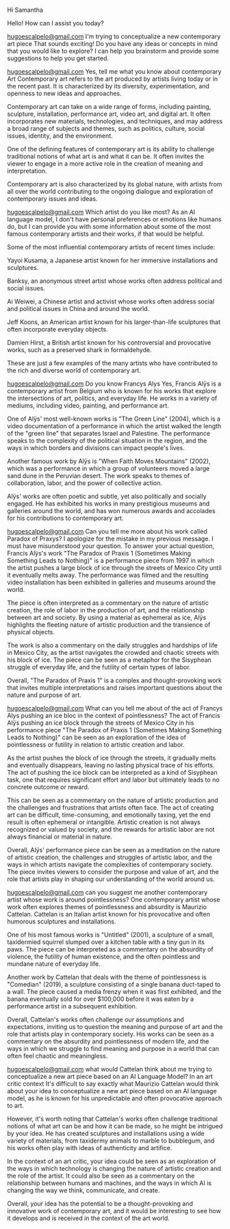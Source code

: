 Hi Samantha

Hello! How can I assist you today?




hugoescalpelo@gmail.com
I'm trying to conceptualize a new contemporary art piece
That sounds exciting! Do you have any ideas or concepts in mind that you would like to explore? I can help you brainstorm and provide some suggestions to help you get started.




hugoescalpelo@gmail.com
Yes, tell me what you know about contemporary Art
Contemporary art refers to the art produced by artists living today or in the recent past. It is characterized by its diversity, experimentation, and openness to new ideas and approaches.

Contemporary art can take on a wide range of forms, including painting, sculpture, installation, performance art, video art, and digital art. It often incorporates new materials, technologies, and techniques, and may address a broad range of subjects and themes, such as politics, culture, social issues, identity, and the environment.

One of the defining features of contemporary art is its ability to challenge traditional notions of what art is and what it can be. It often invites the viewer to engage in a more active role in the creation of meaning and interpretation.

Contemporary art is also characterized by its global nature, with artists from all over the world contributing to the ongoing dialogue and exploration of contemporary issues and ideas.




hugoescalpelo@gmail.com
Which artist do you like most?
As an AI language model, I don't have personal preferences or emotions like humans do, but I can provide you with some information about some of the most famous contemporary artists and their works, if that would be helpful.

Some of the most influential contemporary artists of recent times include:

Yayoi Kusama, a Japanese artist known for her immersive installations and sculptures.

Banksy, an anonymous street artist whose works often address political and social issues.

Ai Weiwei, a Chinese artist and activist whose works often address social and political issues in China and around the world.

Jeff Koons, an American artist known for his larger-than-life sculptures that often incorporate everyday objects.

Damien Hirst, a British artist known for his controversial and provocative works, such as a preserved shark in formaldehyde.

These are just a few examples of the many artists who have contributed to the rich and diverse world of contemporary art.




hugoescalpelo@gmail.com
Do you know Francys Alys
Yes, Francis Alÿs is a contemporary artist from Belgium who is known for his works that explore the intersections of art, politics, and everyday life. He works in a variety of mediums, including video, painting, and performance art.

One of Alÿs' most well-known works is "The Green Line" (2004), which is a video documentation of a performance in which the artist walked the length of the "green line" that separates Israel and Palestine. The performance speaks to the complexity of the political situation in the region, and the ways in which borders and divisions can impact people's lives.

Another famous work by Alÿs is "When Faith Moves Mountains" (2002), which was a performance in which a group of volunteers moved a large sand dune in the Peruvian desert. The work speaks to themes of collaboration, labor, and the power of collective action.

Alÿs' works are often poetic and subtle, yet also politically and socially engaged. He has exhibited his works in many prestigious museums and galleries around the world, and has won numerous awards and accolades for his contributions to contemporary art.




hugoescalpelo@gmail.com
Can you tell me more about his work called Paradox of Praxys?
I apologize for the mistake in my previous message. I must have misunderstood your question. To answer your actual question, Francis Alÿs's work "The Paradox of Praxis 1 (Sometimes Making Something Leads to Nothing)" is a performance piece from 1997 in which the artist pushes a large block of ice through the streets of Mexico City until it eventually melts away. The performance was filmed and the resulting video installation has been exhibited in galleries and museums around the world.

The piece is often interpreted as a commentary on the nature of artistic creation, the role of labor in the production of art, and the relationship between art and society. By using a material as ephemeral as ice, Alÿs highlights the fleeting nature of artistic production and the transience of physical objects.

The work is also a commentary on the daily struggles and hardships of life in Mexico City, as the artist navigates the crowded and chaotic streets with his block of ice. The piece can be seen as a metaphor for the Sisyphean struggle of everyday life, and the futility of certain types of labor.

Overall, "The Paradox of Praxis 1" is a complex and thought-provoking work that invites multiple interpretations and raises important questions about the nature and purpose of art.




hugoescalpelo@gmail.com
What can you tell me about of the act of Francys Alys pushing an ice bloc in the context of pointlessness?
The act of Francis Alÿs pushing an ice block through the streets of Mexico City in his performance piece "The Paradox of Praxis 1 (Sometimes Making Something Leads to Nothing)" can be seen as an exploration of the idea of pointlessness or futility in relation to artistic creation and labor.

As the artist pushes the block of ice through the streets, it gradually melts and eventually disappears, leaving no lasting physical trace of his efforts. The act of pushing the ice block can be interpreted as a kind of Sisyphean task, one that requires significant effort and labor but ultimately leads to no concrete outcome or reward.

This can be seen as a commentary on the nature of artistic production and the challenges and frustrations that artists often face. The act of creating art can be difficult, time-consuming, and emotionally taxing, yet the end result is often ephemeral or intangible. Artistic creation is not always recognized or valued by society, and the rewards for artistic labor are not always financial or material in nature.

Overall, Alÿs' performance piece can be seen as a meditation on the nature of artistic creation, the challenges and struggles of artistic labor, and the ways in which artists navigate the complexities of contemporary society. The piece invites viewers to consider the purpose and value of art, and the role that artists play in shaping our understanding of the world around us.




hugoescalpelo@gmail.com
can you suggest me another contemporary artist whose work is around pointlessness?
One contemporary artist whose work often explores themes of pointlessness and absurdity is Maurizio Cattelan. Cattelan is an Italian artist known for his provocative and often humorous sculptures and installations.

One of his most famous works is "Untitled" (2001), a sculpture of a small, taxidermied squirrel slumped over a kitchen table with a tiny gun in its paws. The piece can be interpreted as a commentary on the absurdity of violence, the futility of human existence, and the often pointless and mundane nature of everyday life.

Another work by Cattelan that deals with the theme of pointlessness is "Comedian" (2019), a sculpture consisting of a single banana duct-taped to a wall. The piece caused a media frenzy when it was first exhibited, and the banana eventually sold for over $100,000 before it was eaten by a performance artist in a subsequent exhibition.

Overall, Cattelan's works often challenge our assumptions and expectations, inviting us to question the meaning and purpose of art and the role that artists play in contemporary society. His works can be seen as a commentary on the absurdity and pointlessness of modern life, and the ways in which we struggle to find meaning and purpose in a world that can often feel chaotic and meaningless.




hugoescalpelo@gmail.com
what would Cattelan think about me trying to conceptualize a new art piece based on an AI Language Model? In an art critic context
It's difficult to say exactly what Maurizio Cattelan would think about your idea to conceptualize a new art piece based on an AI language model, as he is known for his unpredictable and often provocative approach to art.

However, it's worth noting that Cattelan's works often challenge traditional notions of what art can be and how it can be made, so he might be intrigued by your idea. He has created sculptures and installations using a wide variety of materials, from taxidermy animals to marble to bubblegum, and his works often play with ideas of authenticity and artifice.

In the context of an art critic, your idea could be seen as an exploration of the ways in which technology is changing the nature of artistic creation and the role of the artist. It could also be seen as a commentary on the relationship between humans and machines, and the ways in which AI is changing the way we think, communicate, and create.

Overall, your idea has the potential to be a thought-provoking and innovative work of contemporary art, and it would be interesting to see how it develops and is received in the context of the art world.